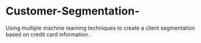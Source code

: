 # Customer-Segmentation-
Using multiple machine learning techniques to create a client segmentation based on credit card information.
